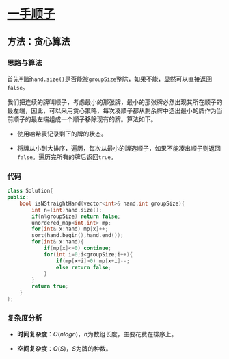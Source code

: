 # [一手顺子](https://leetcode-cn.com/problems/hand-of-straights/)

## 方法：贪心算法

### 思路与算法

首先判断``hand.size()``是否能被``groupSize``整除，如果不能，显然可以直接返回``false``。

我们把连续的牌叫顺子，考虑最小的那张牌，最小的那张牌必然出现其所在顺子的最左端，因此，可以采用贪心策略，每次凑顺子都从剩余牌中选出最小的牌作为当前顺子的最左端组成一个顺子移除现有的牌。算法如下。

- 使用哈希表记录剩下的牌的状态。

- 将牌从小到大排序，遍历，每次从最小的牌选顺子，如果不能凑出顺子则返回``false``。遍历完所有的牌后返回``true``。

### 代码

```c++
class Solution{
public:
    bool isNStraightHand(vector<int>& hand,int groupSize){
        int n=(int)hand.size();
        if(n%groupSize) return false;
        unordered_map<int,int> mp;
        for(int& x:hand) mp[x]++;
        sort(hand.begin(),hand.end());
        for(int& x:hand){
            if(mp[x]<=0) continue;
            for(int i=0;i<groupSize;i++){
                if(mp[x+i]>0) mp[x+i]--;
                else return false;
            }
        }
        return true;
    }
};
```

### 复杂度分析

- **时间复杂度**：$O(nlogn)$，$n$为数组长度，主要花费在排序上。

- **空间复杂度**：$O(S)$，$S$为牌的种数。
